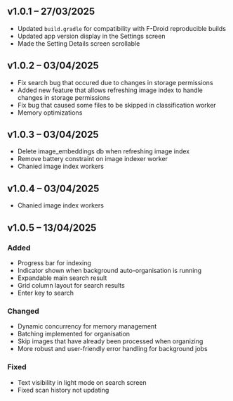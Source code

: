 ## v1.0.1 – 27/03/2025

- Updated `build.gradle` for compatibility with F-Droid reproducible builds  
- Updated app version display in the Settings screen  
- Made the Setting Details screen scrollable

## v1.0.2 – 03/04/2025

- Fix search bug that occured due to changes in storage permissions
- Added new feature that allows refreshing image index to handle changes in storage permissions
- Fix bug that caused some files to be skipped in classification worker
- Memory optimizations

## v1.0.3 – 03/04/2025

- Delete image_embeddings db when refreshing image index
- Remove battery constraint on image indexer worker
- Chanied image index workers

## v1.0.4 – 03/04/2025
- Chanied image index workers

## v1.0.5 – 13/04/2025

### Added
- Progress bar for indexing
- Indicator shown when background auto-organisation is running
- Expandable main search result
- Grid column layout for search results
- Enter key to search

### Changed
- Dynamic concurrency for memory management
- Batching implemented for organisation
- Skip images that have already been processed when organizing
- More robust and user-friendly error handling for background jobs

### Fixed
- Text visibility in light mode on search screen
- Fixed scan history not updating
